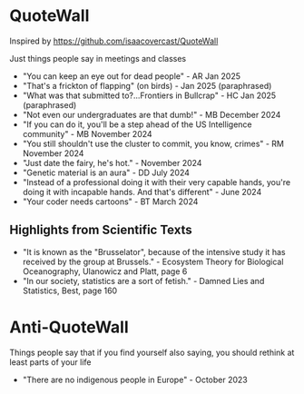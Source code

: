 # QuoteWall
Inspired by https://github.com/isaacovercast/QuoteWall

Just things people say in meetings and classes

* "You can keep an eye out for dead people" - AR Jan 2025
* "That's a frickton of flapping" (on birds) - Jan 2025 (paraphrased)
* "What was that submitted to?...Frontiers in Bullcrap" - HC Jan 2025 (paraphrased)
* "Not even our undergraduates are that dumb!" - MB December 2024
* "If you can do it, you'll be a step ahead of the US Intelligence community" - MB November 2024
* "You still shouldn't use the cluster to commit, you know, crimes" - RM November 2024
* "Just date the fairy, he's hot." - November 2024
* "Genetic material is an aura" - DD July 2024
* "Instead of a professional doing it with their very capable hands, you're doing it with incapable hands. And that's different" - June 2024
* "Your coder needs cartoons" - BT March 2024

## Highlights from Scientific Texts
* "It is known as the "Brusselator", because of the intensive study it has received by the group at Brussels." - Ecosystem Theory for Biological Oceanography, Ulanowicz and Platt, page 6
* "In our society, statistics are a sort of fetish." - Damned Lies and Statistics, Best, page 160

# Anti-QuoteWall
Things people say that if you find yourself also saying, you should rethink at least parts of your life

* "There are no indigenous people in Europe" - October 2023

